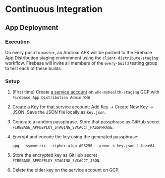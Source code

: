 # Continuous Integration

## App Deployment

### Execution

On every push to `master`, an Android APK will be pushed to the Firebase App Distribution staging environment using the `client-distribute-staging` workflow. Firebase will invite all members of the `every-build` testing group to test each of these builds.

### Setup

1.  (First time) Create [a service account](https://console.cloud.google.com/iam-admin/serviceaccounts/details/104111540645440452578?project=who-myhealth-staging) on `who-myhealth-staging` GCP with `Firebase App Distribution Admin` role.
2.  Create a Key for that service account: Add Key -> Create New Key -> JSON. Save the JSON file locally as `key.json`.
3.  Generate a random passphrase. Store that passphrase as GitHub secret `FIREBASE_APPDEPLOY_STAGING_SVCACCT_PASSPHRASE`.
4.  Encrypt and encode the key using the generated passphrase:

        gpg --symmetric --cipher-algo AES256 --armor < key.json | base64

5.  Store the encrypted key as GitHub secret `FIREBASE_APPDEPLOY_STAGING_SVCACCT_JSON`.
6.  Delete the older key on the service account on GCP.
